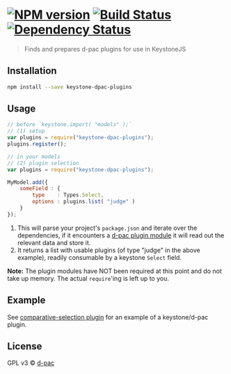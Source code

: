 #  [![NPM version][npm-image]][npm-url] [![Build Status][travis-image]][travis-url] [![Dependency Status][daviddm-url]][daviddm-image]

> Finds and prepares d-pac plugins for use in KeystoneJS

## Installation

```sh
npm install --save keystone-dpac-plugins
```

## Usage

```js
// before `keystone.import( "models" );`
// (1) setup
var plugins = require("keystone-dpac-plugins");
plugins.register();

// in your models
// (2) plugin selection
var plugins = require("keystone-dpac-plugins");

MyModel.add({
    someField : {
        type    : Types.Select,
        options : plugins.list( "judge" )
    }
});
```

1. This will parse your project's `package.json` and iterate over the dependencies, if it encounters a [d-pac plugin module](http://d-pac.github.io/d-pac.docs/developer/plugin%20specification.html) it will read out the relevant data and store it.
1. It returns a list with usable plugins (of type "judge" in the above example), readily consumable by a keystone `Select` field.

**Note:** The plugin modules have NOT been required at this point and do not take up memory. The actual `require`'ing is left up to you.

## Example

See [comparative-selection plugin][comparative-selection-url] for an example of a keystone/d-pac plugin.

## License

GPL v3 © [d-pac](http://www.d-pac.be)


[npm-url]: https://npmjs.org/package/keystone-dpac-plugins
[npm-image]: https://badge.fury.io/js/keystone-dpac-plugins.svg
[travis-url]: https://travis-ci.org/d-pac/keystone-dpac-plugins
[travis-image]: https://travis-ci.org/d-pac/keystone-dpac-plugins.svg?branch=master
[daviddm-url]: https://david-dm.org/d-pac/keystone-dpac-plugins.svg?theme=shields.io
[daviddm-image]: https://david-dm.org/d-pac/keystone-dpac-plugins
[comparative-selection-url]: https://github.com/d-pac/comparative-selection
